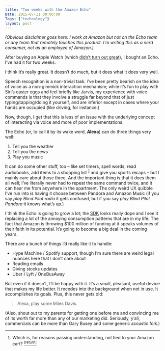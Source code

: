 ```yaml
---
title: "Two weeks with the Amazon Echo"
Date: 2015-07-11 00:00:00
Tags: ["technology"]
layout: post
---
```


<p><em>(Obvious disclaimer goes here: I work at Amazon but not on the Echo team or any team that remotely touches this product.  I’m writing this as a nerd consumer, not as an employee of Amazon.)</em></p>


<p>After buying an Apple Watch (which <a href="/posts/two-weeks-with-the-apple-watch/">didn’t turn out great</a>), I bought an Echo.  I’ve had it for two weeks.</p>


<p>I think it’s really great.  It doesn’t do much, but it does what it does very well.</p>


<p>Speech recognition is a non-trivial task.  I’ve been pretty bearish on the idea of voice as a non-gimmick interaction mechanism; while it’s fun to play with Siri’s easter eggs and feel briefly like Jarvis, my experience with voice commands is that they involve a struggle far beyond that of just typing/tapping/doing it yourself, and are inferior except in cases where your hands are occupied (like driving, for instance.)</p>


<p>Now, though, I get that this is less of an issue with the underlying concept of interacting via voice and more of poor implementations.</p>


<p>The Echo (or, to call it by its wake word, <strong>Alexa</strong>) can do three things very well:</p>


<ol>
<li>Tell you the weather</li>
<li>Tell you the news</li>
<li>Play you music</li>
</ol>


<p>It can do some other stuff, too – like set timers, spell words, read audiobooks, add items to a shopping list <sup class="footnote-ref" id="fnref:1"><a href="#fn:1" rel="footnote">1</a></sup> and give you sports recaps – but I mainly care about those three.  And the important thing is that it does them all well; I’ve literally never had to repeat the same command twice, and it can hear me from anywhere in the apartment.  The only weird UX quibble I’ve run into is having it choose between Pandora and Amazon Music (if you say <em>play Blind Pilot radio</em> it gets confused, but if you say <em>play Blind Pilot Pandora</em> it knows what’s up.)</p>


<p>I think the Echo is going to grow a lot; the <a href="https://developer.amazon.com/public/solutions/devices/echo">SDK</a> looks really dope and I see it replacing a lot of the annoying consumption patterns that are in my life.  The fact that Amazon is throwing $100 million of funding at it speaks volumes of their faith in its potential.  It’s going to become a big deal in the coming years.</p>


<p>There are a bunch of things I’d really like it to handle:</p>


<ul>
<li>Hype Machine / Spotify support, though I’m sure there are weird legal nuances here that I don’t care about</li>
<li>Reading emails</li>
<li>Giving stocks updates</li>
<li>Uber / Lyft / OneBusAway</li>
</ul>


<p>But even if it doesn’t, I’ll be happy with it.  It’s a small, pleasant, useful device that makes my life better.  It recedes into the background when not in use.  It accomplishes its goals.  Plus, this never gets old:</p>


<blockquote>
<p>Alexa, play some Miles Davis.</p>
</blockquote>


<p>(Also, shout out to my parents for getting one before me and convincing me of its worth far more than any of our marketing did.  Seriously, y’all, commercials can be more than Gary Busey and some generic acoustic folk.)</p>


<div class="footnotes">
<hr/>
<ol>
<li id="fn:1">Which is, for reasons passing understanding, not tied to your Amazon cart?
 <a class="footnote-return" href="#fnref:1"><sup>[return]</sup></a></li>
</ol>
</div>
	
